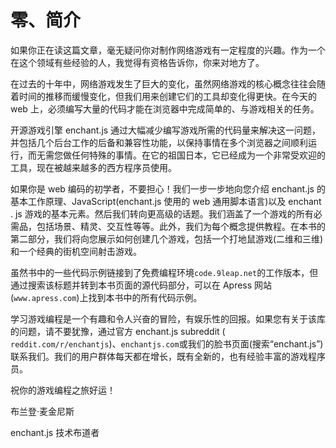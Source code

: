 # 零、简介

如果你正在读这篇文章，毫无疑问你对制作网络游戏有一定程度的兴趣。作为一个在这个领域有些经验的人，我觉得有资格告诉你，你来对地方了。

在过去的十年中，网络游戏发生了巨大的变化，虽然网络游戏的核心概念往往会随着时间的推移而缓慢变化，但我们用来创建它们的工具却变化得更快。在今天的 web 上，必须编写大量的代码才能在浏览器中完成简单的、与游戏相关的任务。

开源游戏引擎 enchant.js 通过大幅减少编写游戏所需的代码量来解决这一问题，并包括几个后台工作的后备和兼容性功能，以保持事情在多个浏览器之间顺利运行，而无需您做任何特殊的事情。在它的祖国日本，它已经成为一个非常受欢迎的工具，现在被越来越多的西方程序员使用。

如果你是 web 编码的初学者，不要担心！我们一步一步地向您介绍 enchant.js 的基本工作原理、JavaScript(enchant.js 使用的 web 通用脚本语言)以及 enchant . js 游戏的基本元素。然后我们转向更高级的话题。我们涵盖了一个游戏的所有必需品，包括场景、精灵、交互性等等。此外，我们为每个概念提供教程。在本书的第二部分，我们将向您展示如何创建几个游戏，包括一个打地鼠游戏(二维和三维)和一个经典的街机空间射击游戏。

虽然书中的一些代码示例链接到了免费编程环境`code.9leap.net`的工作版本，但通过搜索该标题并转到本书页面的源代码部分，可以在 Apress 网站(`www.apress.com`)上找到本书中的所有代码示例。

学习游戏编程是一个有趣和令人兴奋的冒险，有娱乐性的回报。如果您有关于该库的问题，请不要犹豫，通过官方 enchant.js subreddit ( `reddit.com/r/enchantjs`)、`enchantjs.com`或我们的脸书页面(搜索“enchant.js”)联系我们。我们的用户群体每天都在增长，既有全新的，也有经验丰富的游戏程序员。

祝你的游戏编程之旅好运！

布兰登·麦金尼斯

enchant.js 技术布道者